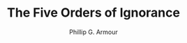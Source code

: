 ---
title: The Five Orders of Ignorance
author: Phillip G. Armour
year: 2000
citation: Armour, Phillip G. "The five orders of ignorance." Communications of the ACM 43, no. 10 (2000)&#58 17-20.
link: https://github.com/wandyezj/reference/blob/master/five-orders-of-ignorance.pdf
---